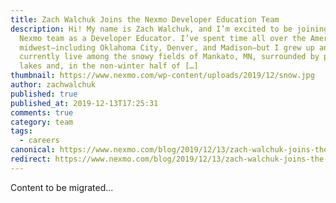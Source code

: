```yaml
---
title: Zach Walchuk Joins the Nexmo Developer Education Team
description: Hi! My name is Zach Walchuk, and I’m excited to be joining the
  Nexmo team as a Developer Educator. I’ve spent time all over the American
  midwest—including Oklahoma City, Denver, and Madison—but I grew up and
  currently live among the snowy fields of Mankato, MN, surrounded by plentiful
  lakes and, in the non-winter half of […]
thumbnail: https://www.nexmo.com/wp-content/uploads/2019/12/snow.jpg
author: zachwalchuk
published: true
published_at: 2019-12-13T17:25:31
comments: true
category: team
tags:
  - careers
canonical: https://www.nexmo.com/blog/2019/12/13/zach-walchuk-joins-the-nexmo-developer-education-team-dr
redirect: https://www.nexmo.com/blog/2019/12/13/zach-walchuk-joins-the-nexmo-developer-education-team-dr
---
```

Content to be migrated...
